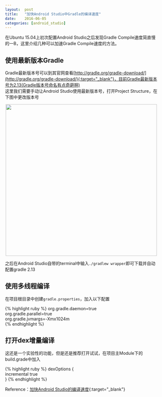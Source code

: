 ```yaml
---
layout:  post
title:   "加快Android Studio中Gradle的编译速度"
date:    2016-06-05
categories: [android_studio]
---
```

在Ubuntu 15.04上初次配置Android Studio之后发现Gradle Compile速度简直慢的一B，这里介绍几种可以加速Gradle Compile速度的方法。  

## 使用最新版本Gradle  
Gradle最新版本号可以到其官网查看[http://gradle.org/gradle-download/](http://gradle.org/gradle-download/){:target="_blank"}，目前Gradle最新版本号为2.13(Gradle版本号命名有点奇葩啊)  
这里我们需要手动让Android Studio使用最新版本号，打开Project Structure，在下图中更改版本号

<div class="image-wrapper" style="text-align: center"><img src="http://7xs7p7.com1.z0.glb.clouddn.com/post%2F2016-06-05%2Fprojectstructure.png" width="500px"></div>

之后在Android Studio自带的terminal中输入`./gradlew wrapper`即可下载并自动配置gradle 2.13  

## 使用多线程编译  
在项目根目录中创建`gradle.properties`，加入以下配置  

{% highlight ruby %}
org.gradle.daemon=true  
org.gradle.parallel=true  
org.gradle.jvmargs=-Xmx1024m  
{% endhighlight %}

## 打开dex增量编译
这还是一个实验性的功能，但是还是推荐打开试试，在项目主Module下的build.grade中加入

{% highlight ruby %}
dexOptions {  
    incremental true  
}
{% endhighlight %}

Reference：[加快Android Studio的编译速度](https://www.aswifter.com/2015/06/14/boost-android-studio/){:target="_blank"}
